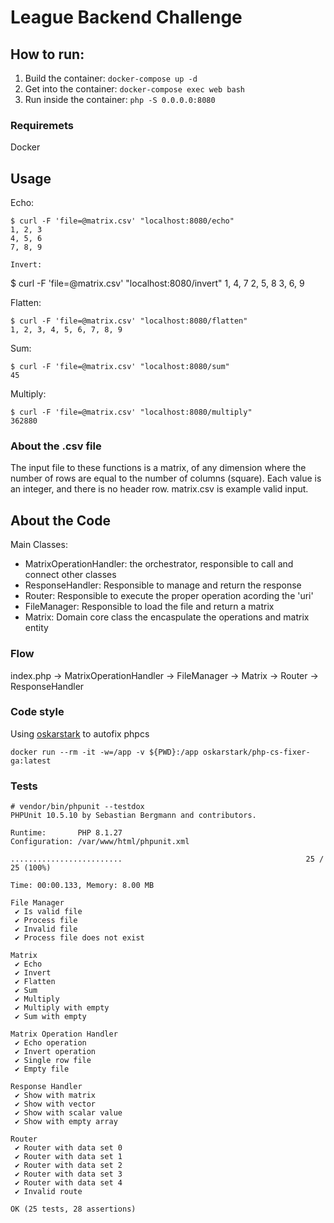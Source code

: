 # League Backend Challenge

## How to run:

1. Build the container:  `docker-compose up -d`
2. Get into the container: `docker-compose exec web bash`
3. Run inside the container: `php -S 0.0.0.0:8080`

### Requiremets
Docker

## Usage

Echo:
```
$ curl -F 'file=@matrix.csv' "localhost:8080/echo"
1, 2, 3
4, 5, 6
7, 8, 9

Invert:
```
$ curl -F 'file=@matrix.csv' "localhost:8080/invert"
1, 4, 7
2, 5, 8
3, 6, 9

Flatten:
```
$ curl -F 'file=@matrix.csv' "localhost:8080/flatten"
1, 2, 3, 4, 5, 6, 7, 8, 9
```
Sum:
```
$ curl -F 'file=@matrix.csv' "localhost:8080/sum"
45
```
Multiply:
```
$ curl -F 'file=@matrix.csv' "localhost:8080/multiply"
362880
```

### About the .csv file
The input file to these functions is a matrix, of any dimension where the number of rows are equal to the number of columns (square). Each value is an integer, and there is no header row. matrix.csv is example valid input.

## About the Code
Main Classes:
 - MatrixOperationHandler: the orchestrator, responsible to call and connect other classes
 - ResponseHandler: Responsible to manage and return the response
 - Router: Responsible to execute the proper operation acording the 'uri'
 - FileManager: Responsible to load the file and return a matrix
 - Matrix: Domain core class the encaspulate the operations and matrix entity
 
### Flow
index.php ->  MatrixOperationHandler -> FileManager -> Matrix -> Router -> ResponseHandler


### Code style
Using [oskarstark](https://github.com/OskarStark/php-cs-fixer-ga) to autofix phpcs
```
docker run --rm -it -w=/app -v ${PWD}:/app oskarstark/php-cs-fixer-ga:latest
```

### Tests

```
# vendor/bin/phpunit --testdox                          
PHPUnit 10.5.10 by Sebastian Bergmann and contributors.

Runtime:       PHP 8.1.27
Configuration: /var/www/html/phpunit.xml

.........................                                         25 / 25 (100%)

Time: 00:00.133, Memory: 8.00 MB

File Manager
 ✔ Is valid file
 ✔ Process file
 ✔ Invalid file
 ✔ Process file does not exist

Matrix
 ✔ Echo
 ✔ Invert
 ✔ Flatten
 ✔ Sum
 ✔ Multiply
 ✔ Multiply with empty
 ✔ Sum with empty

Matrix Operation Handler
 ✔ Echo operation
 ✔ Invert operation
 ✔ Single row file
 ✔ Empty file

Response Handler
 ✔ Show with matrix
 ✔ Show with vector
 ✔ Show with scalar value
 ✔ Show with empty array

Router
 ✔ Router with data set 0
 ✔ Router with data set 1
 ✔ Router with data set 2
 ✔ Router with data set 3
 ✔ Router with data set 4
 ✔ Invalid route

OK (25 tests, 28 assertions)
```

